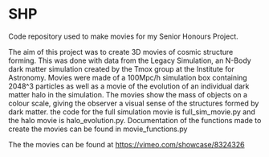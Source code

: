 # SHP
Code repository used to make movies for my Senior Honours Project.

The aim of this project was to create 3D movies of cosmic structure forming. This was done with data from the Legacy Simulation, an N-Body dark matter simulation created by the Tmox group at the Institute for Astronomy. Movies were made of a 100Mpc/h simulation box containing 2048^3 particles as well as a movie of the evolution of an individual dark matter halo in the simulation. The movies show the mass of objects on a colour scale, giving the observer a visual sense of the structures formed by dark matter. 
the code for the full simulation movie is full_sim_movie.py and the halo movie is halo_evolution.py. Documentation of the functions made to create the movies can be found in movie_functions.py

The the movies can be found at https://vimeo.com/showcase/8324326
